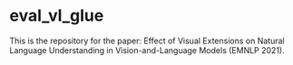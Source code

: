 # eval_vl_glue
This is the repository for the paper: Effect of Visual Extensions on Natural Language Understanding in Vision-and-Language Models (EMNLP 2021).
